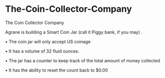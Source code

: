 # The-Coin-Collector-Company
The Coin Collector Company

Agrane is building a Smart Coin Jar (call it Piggy bank, if you may) .

• The coin jar will only accept US coinage

• It has a volume of 32 fluid ounces.

• The jar has a counter to keep track of the total amount of money collected

• It has the ability to reset the count back to $0.00
